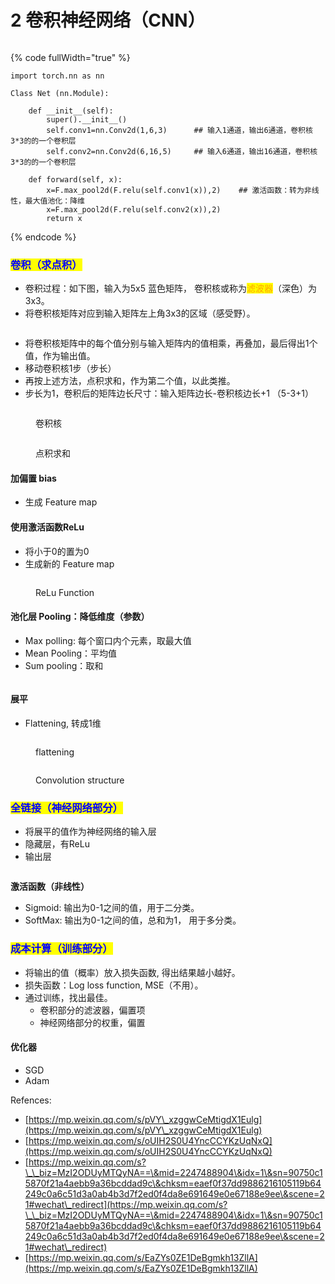 # 2️ 卷积神经网络（CNN）

<figure><img src="../../../.gitbook/assets/CNN-1.gif" alt=""><figcaption></figcaption></figure>

{% code fullWidth="true" %}
```
import torch.nn as nn

Class Net (nn.Module):

    def __init__(self):
        super().__init__()
        self.conv1=nn.Conv2d(1,6,3)      ## 输入1通道，输出6通道，卷积核3*3的的一个卷积层
        self.conv2=nn.Conv2d(6,16,5)     ## 输入6通道，输出16通道，卷积核3*3的的一个卷积层
 
    def forward(self, x):
        x=F.max_pool2d(F.relu(self.conv1(x)),2)    ## 激活函数：转为非线性，最大值池化：降维
        x=F.max_pool2d(F.relu(self.conv2(x)),2)
        return x
```
{% endcode %}



### <mark style="color:blue;">卷积（求点积）</mark>

* 卷积过程：如下图，输入为5x5 蓝色矩阵， 卷积核或称为<mark style="color:orange;">滤波器</mark>（深色）为3x3。
* 将卷积核矩阵对应到输入矩阵左上角3x3的区域（感受野）。

<figure><img src="../../../.gitbook/assets/CNN-3.gif" alt=""><figcaption></figcaption></figure>

* 将卷积核矩阵中的每个值分别与输入矩阵内的值相乘，再叠加，最后得出1个值，作为输出值。
* 移动卷积核1步（步长）
* 再按上述方法，点积求和，作为第二个值，以此类推。
* 步长为1，卷积后的矩阵边长尺寸：输入矩阵边长-卷积核边长+1   （5-3+1）

<figure><img src="../../../.gitbook/assets/image (22).png" alt=""><figcaption><p>卷积核</p></figcaption></figure>

<figure><img src="../../../.gitbook/assets/CNN-2.gif" alt=""><figcaption><p>点积求和</p></figcaption></figure>

#### 加偏置 bias

* 生成 Feature map

#### 使用激活函数ReLu

* 将小于0的置为0
* 生成新的 Feature map

<figure><img src="../../../.gitbook/assets/image (1) (1) (1).png" alt=""><figcaption><p>ReLu Function</p></figcaption></figure>

#### 池化层 Pooling：降低维度（参数）

* Max polling: 每个窗口内个元素，取最大值
* Mean Pooling：平均值
* Sum pooling：取和

<figure><img src="../../../.gitbook/assets/image (1) (1).png" alt=""><figcaption></figcaption></figure>

#### 展平

* Flattening, 转成1维

<figure><img src="../../../.gitbook/assets/image (1).png" alt=""><figcaption><p>flattening</p></figcaption></figure>

<figure><img src="../../../.gitbook/assets/image (5).png" alt=""><figcaption><p>Convolution structure</p></figcaption></figure>

### <mark style="color:blue;">全链接（神经网络部分）</mark>

* 将展平的值作为神经网络的输入层
* 隐藏层，有ReLu
* 输出层

<figure><img src="../../../.gitbook/assets/image.png" alt=""><figcaption></figcaption></figure>

**激活函数（非线性）**

* Sigmoid: 输出为0-1之间的值，用于二分类。
* SoftMax: 输出为0-1之间的值，总和为1， 用于多分类。

### <mark style="color:blue;">成本计算（训练部分）</mark>

* 将输出的值（概率）放入损失函数, 得出结果越小越好。
* 损失函数：Log loss function, MSE（不用）。
* 通过训练，找出最佳。
  * 卷积部分的滤波器，偏置项
  * 神经网络部分的权重，偏置

#### 优化器

* SGD
* Adam

Refences:

* [https://mp.weixin.qq.com/s/pVY\_xzggwCeMtigdX1Eulg](https://mp.weixin.qq.com/s/pVY\_xzggwCeMtigdX1Eulg)
* [https://mp.weixin.qq.com/s/oUIH2S0U4YncCCYKzUqNxQ](https://mp.weixin.qq.com/s/oUIH2S0U4YncCCYKzUqNxQ)
* [https://mp.weixin.qq.com/s?\_\_biz=MzI2ODUyMTQyNA==\&mid=2247488904\&idx=1\&sn=90750c15870f21a4aebb9a36bcddad9c\&chksm=eaef0f37dd9886216105119b64249c0a6c51d3a0ab4b3d7f2ed0f4da8e691649e0e67188e9ee\&scene=21#wechat\_redirect](https://mp.weixin.qq.com/s?\_\_biz=MzI2ODUyMTQyNA==\&mid=2247488904\&idx=1\&sn=90750c15870f21a4aebb9a36bcddad9c\&chksm=eaef0f37dd9886216105119b64249c0a6c51d3a0ab4b3d7f2ed0f4da8e691649e0e67188e9ee\&scene=21#wechat\_redirect)
* [https://mp.weixin.qq.com/s/EaZYs0ZE1DeBgmkh13ZllA](https://mp.weixin.qq.com/s/EaZYs0ZE1DeBgmkh13ZllA)

